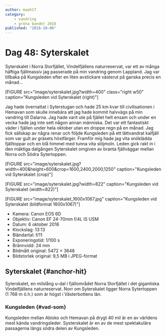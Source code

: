 ```yaml
---
author: maoh17
category:
    - vandring
    - gröna bandet 2016
published: "2016-10-06"
---
```

Dag 48: Syterskalet
==================================

Syterskalet i Norra Storfjället, Vindelfjällens naturreservat, var ett av många häftiga fjällmassiv jag passerade på min vandring genom Lappland. Jag var tillbaka på Kungsleden efter en liten avstickare västerut på ganska precis en månad...

<!--more-->

[FIGURE src="image/syterskalet.jpg?width=400" class="right w50"  caption="Kungsleden vid Syterskalet (right)"]


Jag hade övernattat i Syterstugan och hade 25 km kvar till civilisationen i Hemavan som skulle innebära att jag hade kommit halvvägs på min vandring till Dalarna. Jag hade varit ute på fjället helt ensam och under en vecka hade jag inte sett någon annan människa. Det var ett fantastiskt väder i fjällen under hela oktober utan en droppe regn på en månad. Jag fick sällskap av några renar och följde Kungsleden på ett lättvandrat kalfjäll som var gult av gräsets höstfärger. Framför mig hade jag vita snöklädda fjälltoppar och en blå himmel med tunna vita slöjmoln. Leden gick rakt in i den mäktiga dalgången Syterskalet omgiven av branta fjällväggar mellan Norra och Södra Sytertoppen.

[FIGURE src="image/syterskalet.jpg?width=400&height=600&crop=1600,2400,2000,1250" caption="Kungsleden vid Syterskalet (crop)"]

[FIGURE src="image/syterskalet.jpg?width=822" caption="Kungsleden vid Syterskalet (width=822)"]

[FIGURE src="image/syterskalet_1600x1067.jpg" caption="Kungsleden vid Syterskalet (bildformat 1600x1067)"]



* Kamera: Canon EOS 6D
* Objektiv: Canon EF 24-70mm f/4L IS USM
* Datum: 6 oktober 2016
* Klockslag: 13:13
* Bländartal: f/11
* Exponeringstid: 1/100 s
* Brännvidd: 24 mm
* Bildmått original: 5472 × 3648
* Bildstorlek original: 9,5 MB i JPEG-format


Syterskalet {#anchor-hit}
-----------------------------------

Syterskalet, en milslång u-dal i fjällområdet Norra Storfjället i det gigantiska Vindelfjällens naturreservat. Norr om Syterskalet ligger Norra Sytertoppen (1 768 m ö.h.) som är högst i Västerbottens län.


### Kungsleden {#vad-som}

Kungsleden mellan Abisko och Hemavan på drygt 40 mil är en av världens mest kända vandringsleder. Systerskalet är en av de mest spektakulära passagerna längs södra delen av Kungsleden.
